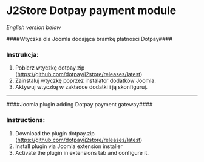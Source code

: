 J2Store Dotpay payment module
=====================

*English version below*

####Wtyczka dla Joomla dodająca bramkę płatności Dotpay####

### Instrukcja: ###
1. Pobierz wtyczkę dotpay.zip (https://github.com/dotpay/j2store/releases/latest)
2. Zainstaluj wtyczkę poprzez instalator dodatków Joomla.
3. Aktywuj wtyczkę w zakładce dodatki i ją skonfiguruj.


---------------------------------------

####Joomla plugin adding Dotpay payment gateway####

### Instructions: ###
1. Download the plugin dotpay.zip (https://github.com/dotpay/j2store/releases/latest)
2. Install plugin via Joomla extension installer
3. Activate the plugin in extensions tab and configure it.